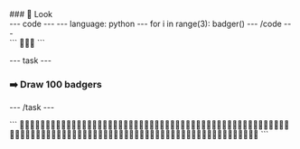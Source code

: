 <div class="c-project-callout c-project-callout--tip">
### 👀 Look 

<div class="c-project-code">
--- code ---
---
language: python
---
for i in range(3):
    badger()
--- /code ---

</div>
</div>

<div class="c-project-output">
```
🦡🦡🦡
```
</div>

--- task ---
### ➡️ Draw 100 badgers
--- /task ---

<div class="c-project-output">
```
🦡🦡🦡🦡🦡🦡🦡🦡🦡🦡🦡🦡🦡🦡🦡🦡🦡🦡🦡🦡🦡🦡🦡🦡🦡🦡🦡🦡🦡🦡🦡🦡🦡🦡🦡🦡🦡🦡🦡🦡🦡🦡🦡🦡🦡🦡🦡🦡🦡🦡🦡🦡🦡🦡🦡🦡🦡🦡🦡🦡🦡🦡🦡🦡🦡🦡🦡🦡🦡🦡🦡🦡🦡🦡🦡🦡🦡🦡🦡🦡🦡🦡🦡🦡🦡🦡🦡🦡🦡🦡🦡🦡🦡🦡🦡🦡🦡🦡🦡🦡
```
</div>


